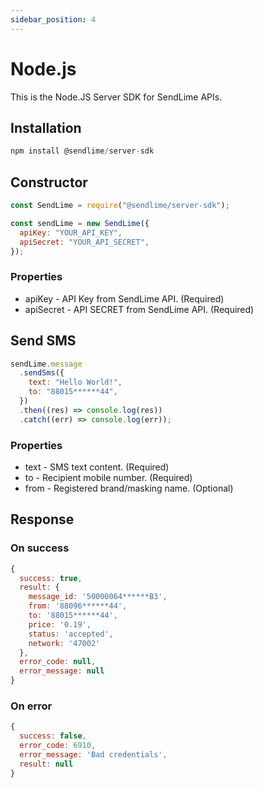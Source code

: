 ```yaml
---
sidebar_position: 4
---
```


# Node.js

This is the Node.JS Server SDK for SendLime APIs.

## Installation

```js
npm install @sendlime/server-sdk
```

## Constructor

```js
const SendLime = require("@sendlime/server-sdk");

const sendLime = new SendLime({
  apiKey: "YOUR_API_KEY",
  apiSecret: "YOUR_API_SECRET",
});
```

### Properties

- apiKey - API Key from SendLime API. (Required)
- apiSecret - API SECRET from SendLime API. (Required)

## Send SMS

```js
sendLime.message
  .sendSms({
    text: "Hello World!",
    to: "88015******44",
  })
  .then((res) => console.log(res))
  .catch((err) => console.log(err));
```

### Properties

- text - SMS text content. (Required)
- to - Recipient mobile number. (Required)
- from - Registered brand/masking name. (Optional)

## Response

### On success

```js
{
  success: true,
  result: {
    message_id: '50000064******B3',
    from: '88096******44',
    to: '88015******44',
    price: '0.19',
    status: 'accepted',
    network: '47002'
  },
  error_code: null,
  error_message: null
}
```

### On error

```js
{
  success: false,
  error_code: 6910,
  error_message: 'Bad credentials',
  result: null
}
```
